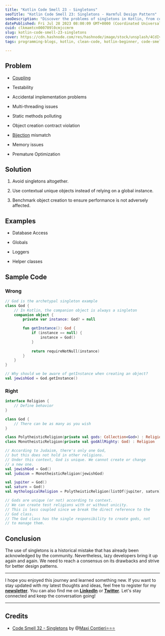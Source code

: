 ```yaml
---
title: "Kotlin Code Smell 23 - Singletons"
seoTitle: "Kotlin Code Smell 23: Singletons - Harmful Design Pattern"
seoDescription: "Discover the problems of singletons in Kotlin, from coupling to memory issues. Learn better solutions for improved software designץ"
datePublished: Fri Jul 28 2023 08:00:09 GMT+0000 (Coordinated Universal Time)
cuid: clkmamtcn000709l0cmjccmrm
slug: kotlin-code-smell-23-singletons
cover: https://cdn.hashnode.com/res/hashnode/image/stock/unsplash/4CdIv6SZkck/upload/02fa10cef1c8aea07fab21dab0baa64f.jpeg
tags: programming-blogs, kotlin, clean-code, kotlin-beginner, code-smell-1

---
```




## Problem

* [Coupling](https://maximilianocontieri.com/coupling-the-one-and-only-software-design-problem)
    
* Testability
    
* Accidental implementation problems
    
* Multi-threading issues
    
* Static methods polluting
    
* Object creation contract violation
    
* [Bijection](https://mcsee.hashnode.dev/the-one-and-only-software-design-principle) mismatch
    
* Memory issues
    
* Premature Optimization
    

## Solution

1. Avoid singletons altogether.
    
2. Use contextual unique objects instead of relying on a global instance.
    
3. Benchmark object creation to ensure performance is not adversely affected.
    

## Examples

* Database Access
    
* Globals
    
* Loggers
    
* Helper classes
    

## Sample Code

### Wrong

```kotlin
// God is the archetypal singleton example
class God {
    // In Kotlin, the companion object is always a singleton
    companion object {
        private var instance: God? = null

        fun getInstance(): God {
            if (instance == null) {
                instance = God()
            }
            
            return requireNotNull(instance)
        }
    }
}

// Why should we be aware of getInstance when creating an object?
val jewishGod = God.getInstance()
```

### Right

```kotlin
interface Religion {
    // Define behavior
}

class God {
    // There can be as many as you wish
}

class PolytheisticReligion(private val gods: Collection<God>) : Religion
class MonotheisticReligion(private val godAllMighty: God) : Religion

// According to Judaism, there's only one God,
// but this does not hold in other religions.
// Under this context, God is unique. We cannot create or change
// a new one.
val jewishGod = God()
val judaism = MonotheisticReligion(jewishGod)

val jupiter = God()
val saturn = God()
val mythologicalReligion = PolytheisticReligion(listOf(jupiter, saturn))

// Gods are unique (or not) according to context.
// We can create test religions with or without unicity.
// This is less coupled since we break the direct reference to the
// God class.
// The God class has the single responsibility to create gods, not
// to manage them.
```

## Conclusion

The use of singletons is a historical mistake that has already been acknowledged by the community. Nevertheless, lazy developers bring it up again and again. We need to reach a consensus on its drawbacks and strive for better design patterns.

---

I hope you enjoyed this journey and learned something new. If you want to stay updated with my latest thoughts and ideas, feel free to register for my [**newsletter**](https://yonatankarp.com/newsletter). You can also find me on [**LinkedIn**](https://www.linkedin.com/in/yonatankarp/) or [**Twitter**](https://twitter.com/yonatan_karp). Let's stay connected and keep the conversation going!

---

## Credits

* [Code Smell 32 - Singletons](https://maximilianocontieri.com/code-smell-32-singletons) by @[Maxi Contieri⭐⭐⭐](@mcsee)
